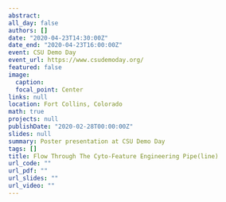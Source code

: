 ```yaml
---
abstract: 
all_day: false
authors: []
date: "2020-04-23T14:30:00Z"
date_end: "2020-04-23T16:00:00Z"
event: CSU Demo Day
event_url: https://www.csudemoday.org/
featured: false
image:
  caption: 
  focal_point: Center
links: null
location: Fort Collins, Colorado
math: true
projects: null
publishDate: "2020-02-28T00:00:00Z"
slides: null
summary: Poster presentation at CSU Demo Day
tags: []
title: Flow Through The Cyto-Feature Engineering Pipe(line) 
url_code: ""
url_pdf: ""
url_slides: ""
url_video: ""
---
```

